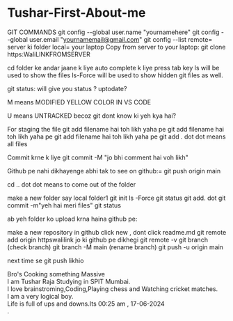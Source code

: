 # Tushar-First-About-me

GIT COMMANDS
git config --global user.name "yournamehere"
git config --global user.email "yournamemail@gmail.com"
git config --list
remote= server ki folder
local= your laptop
Copy from server to your laptop: git clone https:WaliLINKFROMSERVER

cd folder ke andar jaane k liye
auto complete k liye press tab key
ls will be used to show the files
ls-Force  will be used to show hidden git files as well.

git status: will give you status ? uptodate? 

M means MODIFIED YELLOW COLOR IN VS CODE

U means UNTRACKED becoz git dont know ki yeh kya hai?

For staging the file
git add filename hai toh likh yaha pe
git add filename hai toh likh yaha pe
git add filename hai toh likh yaha pe
git add . dot
dot means all files 

Commit krne k liye
git commit -M "jo bhi comment hai voh likh"


Github pe nahi dikhayenge abhi tak
to see on github:=
git push origin main

cd .. dot dot means to come out of the folder

make a new folder say local folder1
git init
ls -Force
git status
git add. dot
git commit -m"yeh hai meri files"
git status

ab yeh folder ko upload krna haina github pe:

make a new repository in github
click new , dont click readme.md
git remote add origin httpswalilink jo ki github pe dikhegi
git remote -v
git branch (check branch)
git branch -M main (rename branch)
git push -u origin main

next time se git push likhio







Bro's Cooking something Massive<br>
I am Tushar Raja Studying in SPIT Mumbai.<br>
I love brainstroming,Coding,Playing chess and Watching cricket matches.<br>
I am a very logical boy.<br>
Life is full of ups and downs.Its 00:25 am , 17-06-2024<br>.
